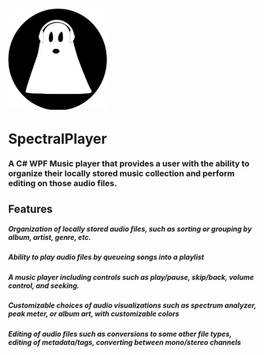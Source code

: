 ![logo](https://github.com/Scerelyn/SpectralPlayer/blob/master/SpectralPlayerApp/Images/PlayerUI/logo_small.png) 
# SpectralPlayer

### A C# WPF Music player that provides a user with the ability to organize their locally stored music collection and perform editing on those audio files.
## Features
##### Organization of locally stored audio files, such as sorting or grouping by album, artist, genre, etc.
##### Ability to play audio files by queueing songs into a playlist
##### A music player including controls such as play/pause, skip/back, volume control, and seeking.
##### Customizable choices of audio visualizations such as spectrum analyzer, peak meter, or album art, with customizable colors
##### Editing of audio files such as conversions to some other file types, editing of metadata/tags, converting between mono/stereo channels

